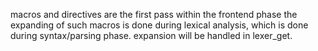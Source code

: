 macros and directives are the first pass within the frontend phase
the expanding of such macros is done during lexical analysis, which is
done during syntax/parsing phase. expansion will be handled in lexer_get.
